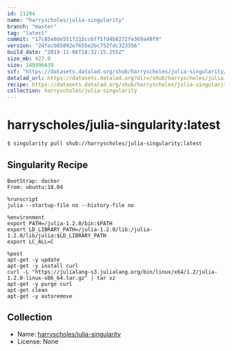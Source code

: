```yaml
---
id: 11204
name: "harryscholes/julia-singularity"
branch: "master"
tag: "latest"
commit: "17c85e8de551f215cc6ff5fd4b8272fe369a49f9"
version: "24facb85892e7655e2bc752fdc323356"
build_date: "2019-11-06T18:32:15.255Z"
size_mb: 427.0
size: 140996639
sif: "https://datasets.datalad.org/shub/harryscholes/julia-singularity/latest/2019-11-06-17c85e8d-24facb85/24facb85892e7655e2bc752fdc323356.sif"
datalad_url: https://datasets.datalad.org?dir=/shub/harryscholes/julia-singularity/latest/2019-11-06-17c85e8d-24facb85/
recipe: https://datasets.datalad.org/shub/harryscholes/julia-singularity/latest/2019-11-06-17c85e8d-24facb85/Singularity
collection: harryscholes/julia-singularity
---
```


# harryscholes/julia-singularity:latest

```bash
$ singularity pull shub://harryscholes/julia-singularity:latest
```

## Singularity Recipe

```singularity
BootStrap: docker
From: ubuntu:18.04

%runscript
julia --startup-file no --history-file no

%environment
export PATH=/julia-1.2.0/bin:$PATH
export LD_LIBRARY_PATH=/julia-1.2.0/lib:/julia-1.2.0/lib/julia:$LD_LIBRARY_PATH
export LC_ALL=C

%post
apt-get -y update
apt-get -y install curl
curl -L "https://julialang-s3.julialang.org/bin/linux/x64/1.2/julia-1.2.0-linux-x86_64.tar.gz" | tar xz
apt-get -y purge curl
apt-get clean
apt-get -y autoremove
```

## Collection

 - Name: [harryscholes/julia-singularity](https://github.com/harryscholes/julia-singularity)
 - License: None

